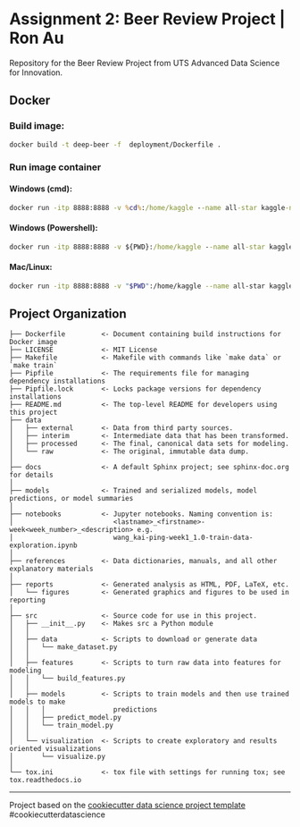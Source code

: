 # Assignment 2: Beer Review Project | Ron Au
Repository for the Beer Review Project from UTS Advanced Data Science for Innovation.

## Docker
### Build image:

```bash
docker build -t deep-beer -f  deployment/Dockerfile .
```

### Run image container

#### Windows (cmd):
```cmd
docker run -itp 8888:8888 -v %cd%:/home/kaggle --name all-star kaggle-nba
```

#### Windows (Powershell):
```cmd
docker run -itp 8888:8888 -v ${PWD}:/home/kaggle --name all-star kaggle-nba
```

#### Mac/Linux:
```bash
docker run -itp 8888:8888 -v "$PWD":/home/kaggle --name all-star kaggle-nba
```

## Project Organization

    ├── Dockerfile         <- Document containing build instructions for Docker image
    ├── LICENSE            <- MIT License
    ├── Makefile           <- Makefile with commands like `make data` or `make train`
    ├── Pipfile            <- The requirements file for managing dependency installations
    ├── Pipfile.lock       <- Locks package versions for dependency installations
    ├── README.md          <- The top-level README for developers using this project
    ├── data
    │   ├── external       <- Data from third party sources.
    │   ├── interim        <- Intermediate data that has been transformed.
    │   ├── processed      <- The final, canonical data sets for modeling.
    │   └── raw            <- The original, immutable data dump.
    │
    ├── docs               <- A default Sphinx project; see sphinx-doc.org for details
    │
    ├── models             <- Trained and serialized models, model predictions, or model summaries
    │
    ├── notebooks          <- Jupyter notebooks. Naming convention is:
    │                         <lastname>_<firstname>-week<week_number>_<description> e.g.
    │                         wang_kai-ping-week1_1.0-train-data-exploration.ipynb
    │
    ├── references         <- Data dictionaries, manuals, and all other explanatory materials
    │
    ├── reports            <- Generated analysis as HTML, PDF, LaTeX, etc.
    │   └── figures        <- Generated graphics and figures to be used in reporting
    │
    ├── src                <- Source code for use in this project.
    │   ├── __init__.py    <- Makes src a Python module
    │   │
    │   ├── data           <- Scripts to download or generate data
    │   │   └── make_dataset.py
    │   │
    │   ├── features       <- Scripts to turn raw data into features for modeling
    │   │   └── build_features.py
    │   │
    │   ├── models         <- Scripts to train models and then use trained models to make
    │   │   │                 predictions
    │   │   ├── predict_model.py
    │   │   └── train_model.py
    │   │
    │   └── visualization  <- Scripts to create exploratory and results oriented visualizations
    │       └── visualize.py
    │
    └── tox.ini            <- tox file with settings for running tox; see tox.readthedocs.io

---

Project based on the [cookiecutter data science project template](https://drivendata.github.io/cookiecutter-data-science)
#cookiecutterdatascience

